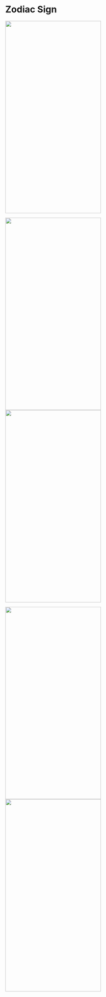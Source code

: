 # Zodiac Sign

<img src="https://user-images.githubusercontent.com/50717631/153752155-f8f60edf-1d16-4a1a-b0f7-ea0c59dd2f8c.png" width="300" height="600">

<img src="https://user-images.githubusercontent.com/50717631/153752165-e82f6821-2ab9-4d0a-a36f-f6c45e6e9017.png" width="300" height="600">    <img src="https://user-images.githubusercontent.com/50717631/153752166-4bee108f-ab34-4d39-b95c-669ab97fd5f1.gif" width="300" height="600">


<img src="https://user-images.githubusercontent.com/50717631/153752158-f3416e21-115f-479e-a6df-76ac6d03015b.png" width="300" height="600">    <img src="https://user-images.githubusercontent.com/50717631/153752163-6b43b06c-971f-4393-b771-78f78a65471a.png" width="300" height="600">
